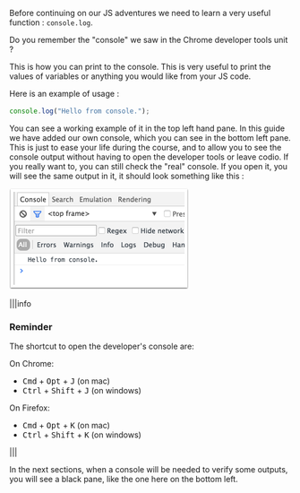 Before continuing on our JS adventures we need to learn a very useful function : `console.log`.

Do you remember the "console" we saw in the Chrome developer tools unit ?

This is how you can print to the console. This is very useful to print the values of variables or anything you would like from your JS code.

Here is an example of usage :

```javascript
console.log("Hello from console.");
```

You can see a working example of it in the top left hand pane. In this guide we have added our own console, which you can see in the bottom left pane. This is just to ease your life during the course, and to allow you to see the console output without having to open the developer tools or leave codio. If you really want to, you can still check the "real" console. If you open it, you will see the same output in it, it should look something like this :

![](.guides/img/console-log.png)

|||info

### Reminder

The shortcut to open the developer's console are:

On Chrome: 
- <kbd class="light">Cmd</kbd> + <kbd class="light">Opt</kbd> + <kbd class="light">J</kbd> (on mac)
- <kbd class="light">Ctrl</kbd> + <kbd class="light">Shift</kbd> + <kbd class="light">J</kbd> (on windows)

On Firefox:

- <kbd class="light">Cmd</kbd> + <kbd class="light">Opt</kbd> + <kbd class="light">K</kbd> (on mac)
- <kbd class="light">Ctrl</kbd> + <kbd class="light">Shift</kbd> + <kbd class="light">K</kbd> (on windows)

|||

In the next sections, when a console will be needed to verify some outputs, you will see a black pane, like the one here on the bottom left.